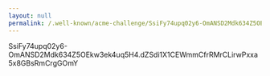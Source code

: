 ```yaml
---
layout: null
permalink: /.well-known/acme-challenge/SsiFy74upq02y6-OmANSD2Mdk634Z5OEkw3ek4uq5H4.html
---
```


SsiFy74upq02y6-OmANSD2Mdk634Z5OEkw3ek4uq5H4.dZSdi1X1CEWmmCfrRMrCLirwPxxa5x8GBsRmCrgGOmY